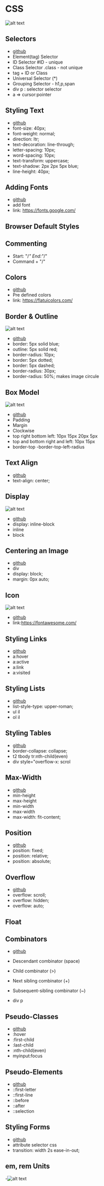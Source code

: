 # CSS

![alt text](image/image.png)

## Selectors

- [github](/Learn_CSS/index.html)
- Element(tag) Selector
- ID Selector #ID - unique
- Class Selector .class - not unique
- tag + ID or Class
- Universal Selector (\*)
- Grouping Selector - h1,p,span
- div p : selector selector
- a => cursor:pointer

## Styling Text

- [github](/Learn_CSS/styling_text.htmlLearn_CSS/)
- font-size: 40px;
- font-weight: normal;
- direction: ltr;
- text-decoration: line-through;
- letter-spacing: 10px;
- word-spacing: 10px;
- text-transform: uppercase;
- text-shadow: 2px 2px 5px blue;
- line-height: 40px;

## Adding Fonts

- [github](/Learn_CSS/add_font.html)
- add font
- link: https://fonts.google.com/

## Browser Default Styles

## Commenting

- Start: "/_" End:"_/"
- Command + "/"

## Colors

- [github](/Learn_CSS/colors.html)
- Pre defined colors
- link: https://flatuicolors.com/

## Border & Outline

![alt text](image/border.png)

- [github](/Learn_CSS/border.html)
- border: 5px solid blue;
- outline: 5px solid red;
- border-radius: 10px;
- border: 5px dotted;
- border: 5px dashed;
- border-radius: 30px;
- border-radius: 50%; makes image circule

## Box Model

![alt text](image/box_model.png)

- [github](/Learn_CSS/box_model.html)
- Padding
- Margin
- Clockwise
- top right bottom left: 10px 15px 20px 5px
- top and bottom right and left: 10px 15px
- border-top
  -border-top-left-radius

## Text Align

- [github](/Learn_CSS/text-align.html)
- text-align: center;

## Display

![alt text](/Learn_CSS/image/display.avif)

- [github](/Learn_CSS/display.html)
- display: inline-block
- inline
- block

## Centering an Image

- [github](/Learn_CSS/centering-image.html)
- div
- display: block;
- margin: 0px auto;

## Icon

![alt text](/Learn_CSS/image/icon.png)

- [github](/Learn_CSS/icon.html)
- link:https://fontawesome.com/

## Styling Links

- [github](/Learn_CSS/link-styling.html)
- a:hover
- a:active
- a:link
- a:visited

## Styling Lists

- [github](/Learn_CSS/list-styling.html)
- list-style-type: upper-roman;
- ul il
- ol il

## Styling Tables

- [github](/Learn_CSS/table-styling.html)
- border-collapse: collapse;
- t2 tbody tr:nth-child(even)
- div style="overflow-x: scrol

## Max-Width

- [github](/Learn_CSS/max-width.html)
- min-height
- max-height
- min-width
- max-width
- max-width: fit-content;

## Position

- [github](/Learn_CSS/position.html)
- position: fixed;
- position: relative;
- position: absolute;

## Overflow

- [github](/Learn_CSS/over-flow.html)
- overflow: scroll;
- overflow: hidden;
- overflow: auto;

## Float

## Combinators

- [github](/Learn_CSS/combinator.html)

- Descendant combinator (space)
- Child combinator (>)
- Next sibling combinator (+)
- Subsequent-sibling combinator (~)
- div p

## Pseudo-Classes

- [github](/Learn_CSS/pseudo-class.html)
- :hover
- :first-child
- :last-child
- :nth-child(even)
- myinput:focus

## Pseudo-Elements

- [github](/Learn_CSS/pseudo-elements.html)
- ::first-letter
- ::first-line
- ::before
- ::after
- ::selection

## Styling Forms

- [github](/Learn_CSS/form-styling.html)
- attribute selector css
- transition: width 2s ease-in-out;

## em, rem Units

-![alt text](/Learn_CSS/image/em_rem.jpeg)
